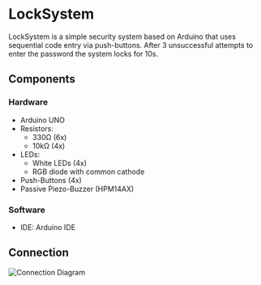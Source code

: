 # LockSystem
LockSystem is a simple security system based on Arduino that uses sequential code entry via push-buttons. After 3 unsuccessful attempts to enter the password the system locks for 10s.
## Components
### Hardware
- Arduino UNO
- Resistors:
  - 330Ω (6x)
  - 10kΩ (4x)
- LEDs:
  - White LEDs (4x)
  - RGB diode with common cathode
- Push-Buttons (4x)
- Passive Piezo-Buzzer (HPM14AX)
### Software
- IDE: Arduino IDE
## Connection
![Connection Diagram](https://github.com/kolszewska16/ArduinoProjects/blob/dd9ebc314ef1faa8137eba6d4265eae218898118/LockSystem/connection.png)
